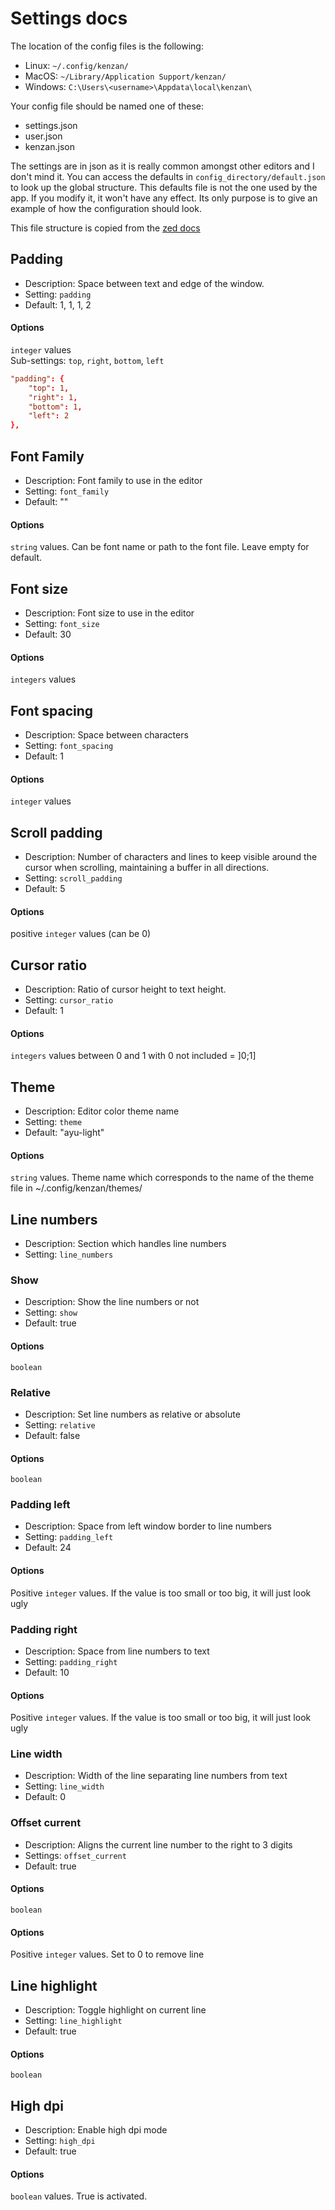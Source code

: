 # Settings docs

The location of the config files is the following: 
- Linux: `~/.config/kenzan/`
- MacOS: `~/Library/Application Support/kenzan/`
- Windows: `C:\Users\<username>\Appdata\local\kenzan\`

Your config file should be named one of these: 
- settings.json
- user.json
- kenzan.json

The settings are in json as it is really common amongst other editors and I don't mind it.
You can access the defaults in `config_directory/default.json` to look up the global structure. This defaults file is not the one used by the app. If you modify it, it won't have any effect. Its only purpose is to give an example of how the configuration should look. 

This file structure is copied from the [zed docs](https://zed.dev/docs/configuring-zed)


## Padding

- Description: Space between text and edge of the window.
- Setting: `padding`
- Default: 1, 1, 1, 2

#### Options

`integer` values\
Sub-settings: `top`, `right`, `bottom`, `left`

```toml
"padding": {
    "top": 1,
    "right": 1,
	"bottom": 1,
	"left": 2
},
```

## Font Family

- Description: Font family to use in the editor
- Setting: `font_family`
- Default: ""

#### Options

`string` values. Can be font name or path to the font file. Leave empty for default. 

## Font size

- Description: Font size to use in the editor
- Setting: `font_size`
- Default: 30

#### Options

`integers` values

## Font spacing

- Description: Space between characters
- Setting: `font_spacing`
- Default: 1

#### Options

`integer` values

## Scroll padding

- Description: Number of characters and lines to keep visible around the cursor when scrolling, maintaining a buffer in all directions.
- Setting: `scroll_padding`
- Default: 5

#### Options

positive `integer` values (can be 0)

## Cursor ratio

- Description: Ratio of cursor height to text height.
- Setting: `cursor_ratio`
- Default: 1

#### Options

`integers` values between 0 and 1 with 0 not included = ]0;1]

## Theme

- Description: Editor color theme name
- Setting: `theme`
- Default: "ayu-light"

#### Options

`string` values. Theme name which corresponds to the name of the theme file in ~/.config/kenzan/themes/

## Line numbers

- Description: Section which handles line numbers
- Setting: `line_numbers`

### Show

- Description: Show the line numbers or not
- Setting: `show`
- Default: true

#### Options

`boolean`

### Relative

- Description: Set line numbers as relative or absolute
- Setting: `relative`
- Default: false

#### Options

`boolean`

### Padding left

- Description: Space from left window border to line numbers
- Setting: `padding_left`
- Default: 24

#### Options

Positive `integer` values. If the value is too small or too big, it will just look ugly

### Padding right

- Description: Space from line numbers to text
- Setting: `padding_right`
- Default: 10

#### Options

Positive `integer` values. If the value is too small or too big, it will just look ugly

### Line width

- Description: Width of the line separating line numbers from text
- Setting: `line_width`
- Default: 0

### Offset current

- Description: Aligns the current line number to the right to 3 digits
- Settings: `offset_current`
- Default: true

#### Options

`boolean`

#### Options

Positive `integer` values. Set to 0 to remove line

## Line highlight

- Description: Toggle highlight on current line
- Setting: `line_highlight`
- Default: true

#### Options

`boolean`

## High dpi

- Description: Enable high dpi mode
- Setting: `high_dpi`
- Default: true

#### Options

`boolean` values. True is activated. 

